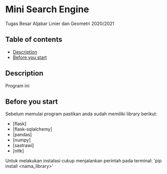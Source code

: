 # Mini Search Engine
Tugas Besar Aljabar Linier dan Geometri 2020/2021

## Table of contents
* [Description](#description)
* [Before you start](#before-you-start)

## Description
Program ini 

## Before you start
Sebelum memulai program pastikan anda sudah memiliki library berikut:
* [flask]
* [flask-sqlalchemy]
* [pandas]
* [numpy]
* [sastrawi]
* [nltk]

Untuk melakukan instalasi cukup menjalankan perintah pada terminal:
'pip install <nama_library>'